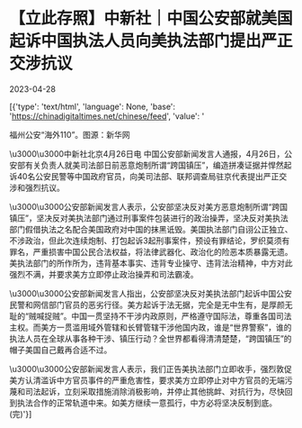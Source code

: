 # 【立此存照】中新社｜中国公安部就美国起诉中国执法人员向美执法部门提出严正交涉抗议

2023-04-28

[{'type': 'text/html', 'language': None, 'base': 'https://chinadigitaltimes.net/chinese/feed', 'value': '

<div class="su-spoiler-title)

标题：中国公安部就美国起诉中国执法人员向美执法部门提出严正交涉抗议

作者：中国新闻网

发表日期：2022.4.26

来源：

主题归类：

CDS收藏：

版权说明：本文引用或部分引用的作品，版权按照政府宣传材料和历史文件进行处理。详细版权说明。





CDT编者按：4月17日，美国纽约东区联邦检察官办公室在布鲁克林的联邦法庭公布了两项刑事诉状，指控44名被告犯有与参与中华人民共和国国家警察跨国镇压的各项罪行，其中40人是公安部警察，两人是网信办官员，另有两人在纽约被捕。

据美国司法部指控，这44人对美国境内居民进行了“跨国镇压”行为。被告设立和使用虚假的社交媒体账号，以骚扰和恐吓居住在海外的中国异议人士，并压制这些异议人士在一家美国电信公司平台（Zoom）上的言论自由。

相关阅读：美国之音：美联邦检察官指控40名中国警察跨国镇压美国境内华裔异议人士

【CDT报告汇】自由之家：中国是跨国镇压的头号肇事者

【CDT报告汇】各国政府采取行动，调查“海外公安局”

![GitHub](https://chinadigitaltimes.net/chinese/files/2023/04/image-1682722618698.png)福州公安“海外110”。图源：新华网



\u3000\u3000中新社北京4月26日电 中国公安部新闻发言人通报，4月26日，公安部有关负责人就美司法部日前恶意炮制所谓“跨国镇压”，编造拼凑证据并悍然起诉40名公安民警等中国政府官员，向美司法部、联邦调查局驻京代表提出严正交涉和强烈抗议。

\u3000\u3000公安部新闻发言人表示，公安部坚决反对美方恶意炮制所谓“跨国镇压”，坚决反对美执法部门通过刑事案件包装进行的政治操弄，坚决反对美执法部门假借执法之名配合美国政府对中国的抹黑诋毁。美国执法部门自诩公正独立、不涉政治，但此次连续炮制、打包起诉3起刑事案件，预设有罪结论，罗织莫须有罪名，严重损害中国公民合法权益，将法律武器化、政治化的险恶本质暴露无遗。美执法部门的所作所为，违背基本事实、违背专业操守、违背法治精神，中方对此强烈不满，并要求美方立即停止政治操弄和司法霸凌。

\u3000\u3000公安部新闻发言人指出，公安部坚决反对美执法部门起诉中国公安民警和网信部门官员的恶劣行径。美方起诉于法无据，完全是无中生有，是厚颜无耻的“贼喊捉贼”。中国一贯坚持不干涉内政原则，严格遵守国际法，尊重各国司法主权。而美方一贯滥用域外管辖和长臂管辖干涉他国内政，谁是“世界警察”，谁的执法人员在全球从事各种干涉、镇压行动？全世界都看得清清楚楚，“跨国镇压”的帽子美国自己戴再合适不过。

\u3000\u3000公安部新闻发言人表示，我们正告美执法部门立即收手，强烈敦促美方认清滥诉中方官员事件的严重危害性，要求美方立即停止对中方官员的无端污蔑和司法起诉，立刻采取措施消除消极影响，并停止其他挑衅、对抗行为，尽快回到执法合作的正常轨道中来。如美方继续一意孤行，中方必将坚决反制到底。(完)'}]